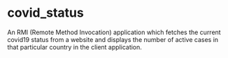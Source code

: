 # covid_status
An RMI (Remote Method Invocation) application which fetches the current covid19 status from a website and displays the number of active cases in that particular country in the client application.
